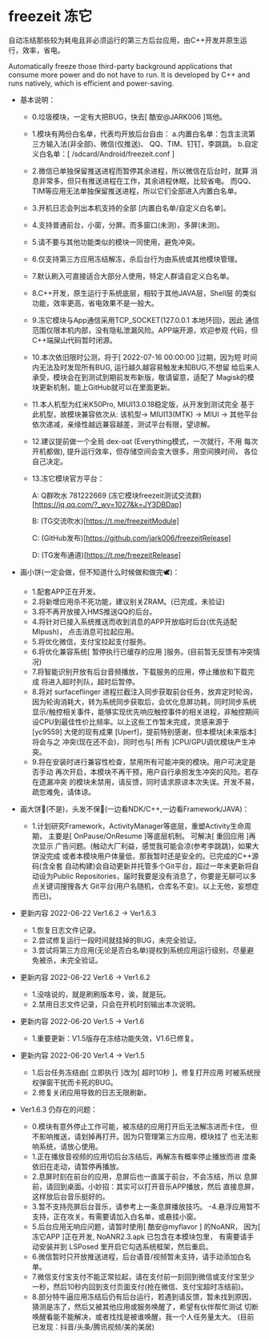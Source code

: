 # freezeit 冻它

自动冻结那些较为耗电且非必须运行的第三方后台应用，由C++开发并原生运行，效率，省电。

Automatically freeze those third-party background applications that consume more power and do not have to run. It is developed by C++ and runs natively, which is efficient and power-saving.


- 基本说明：
  - 0.垃圾模块，一定有大把BUG，快去[ 酷安@JARK006 ]骂他。
  - 1.模块有两份白名单，代表均开放后台自由：
      a.内置白名单：包含主流第三方输入法(非全部)、微信(仅推送)、
        QQ、TIM、钉钉，李跳跳。
      b.自定义白名单：[ /sdcard/Android/freezeit.conf ]
  - 2.微信已单独保留推送进程而暂停其余进程，所以微信在后台时，就算
      消息非常多，但只有推送进程在工作，其余进程休眠，比较省电。
      而QQ、TIM等应用无法单独保留推送进程，所以它们全部进入内置白名单。
  - 3.开机日志会列出本机支持的全部 [内置白名单/自定义白名单]。
  - 4.支持普通前台，小窗，分屏。而多窗口(未测)，多屏(未测)。
  - 5.请不要与其他功能类似的模块一同使用，避免冲突。
  - 6.仅支持第三方应用冻结解冻，杀后台行为由系统或其他模块管理。
  - 7.默认刷入可直接适合大部分人使用，特定人群请自定义白名单。
  - 8.C++开发，原生运行于系统底层，相较于其他JAVA层，Shell层
      的类似功能，效率更高，省电效果不是一般大。
  - 9.冻它模块与App通信采用TCP_SOCKET(127.0.0.1 本地环回)，因此
      通信范围仅限本机内部，没有隐私泄漏风险。APP端开源，欢迎参观
      代码，但C++端屎山代码暂时闭源。
  - 10.本次依旧限时公测，将于[ 2022-07-16 00:00:00 ]过期，因为短
      时间内无法及时发现所有BUG, 运行越久越容易触发未知BUG,不想留
      给后来人承受，模块会在到测试到期前发布新版，敬请留意，适配了
      Magisk的模块更新机制，能上GitHub就可以在里面更新。
  - 11.本人机型为红米K50Pro, MIUI13.0.18稳定版，从开发到测试完全
      基于此机型，故模块兼容依次从: 该机型-> MIUI13(MTK) -> MIUI
      -> 其他平台 依次递减，亲缘性越远兼容越差，测试平台有限，望谅解。
  - 12.建议提前做一个全局 dex-oat (Everything模式，一次就行，不用
      每次开机都做), 提升运行效率，但存储空间会变大很多，用空间换时间，
      各位自己决定。
  - 13.冻它模块官方平台：

      A: Q群吹水 781222669 (冻它模块freezeit测试交流群)[https://jq.qq.com/?_wv=1027&k=JY3DBDap]

      B: (TG交流吹水)[https://t.me/freezeitModule]

      C: (GitHub发布)[https://github.com/jark006/freezeitRelease]

      D: (TG发布通道)[https://t.me/freezeitRelease]

- 画小饼(一定会做，但不知道什么时候做和做完🕊️)：
  - 1.配套APP正在开发。
  - 2.将新增应用杀不死功能，建议别关ZRAM。(已完成，未验证)
  - 3.将不再开放接入HMS推送QQ的后台。
  - 4.将针对已接入系统推送而收到消息的APP开放临时后台(优先适配MIpush)，
      点击消息可拉起应用。
  - 5.将优化微信，支付宝拉起支付服务。
  - 6.将优化兼容系统[ 暂停执行已缓存的应用 ]服务。(目前暂无反馈有冲突情况)
  - 7.将智能识别开放有后台音频播放，下载服务的应用，停止播放和下载完成
      将进入超时列队，超时后暂停。
  - 8.将对 surfaceflinger 进程拦截注入同步获取前台任务，放弃定时轮询，
      因为轮询消耗大，转为系统同步获取后，会优化息屏功耗，同时同步系统
      显示/触控相关事件，能够实现优先响应触控事件的相关进程，非触控期间
      设CPU到最佳性价比频率。以上这些工作暂未完成，灵感来源于 [yc9559] 
      大佬的现有成果 [Uperf]，提前特别感谢，但本模块[未来版本]将会与之
      冲突(现在还不会)，同时也与[ 所有 ]CPU/GPU调优模块产生冲突。
  - 9.将在安装时进行兼容性检查，禁用所有可能冲突的模块。用户可决定是否手动
      再次开启，本模块不再干预，用户自行承担发生冲突的风险。若存在遗漏冲突
      的模块未禁用，请反馈，同时请求原谅本次失误。开发不易，疏忽难免，请体谅。
      
- 画大饼🤩(不是)，头发不保🥵(一边看NDK/C++,一边看Framework/JAVA)：
  - 1.计划研究Framework，ActivityManager等底层，重塑Activity生命周期，
      主要是[ OnPause/OnResume ]等底层机制。 可解决[ 重回应用 ]再次显示
      广告问题。(触动大厂利益，感觉我可能会凉(参考李跳跳)，如果大饼没完成
      或者本模块用户体量低，那我暂时还是安全的。已完成的C++源码(含全套
      自动构建)会自动更新并托管多个Git平台，超过一年未更新将自动设为Public
      Repositories，届时我要是没有消息了，你要是无聊可以多点关键词搜搜各大
      Git平台(用户名随机，仓库名不变)。以上无他，妄想症而已)。

- 更新内容 2022-06-22 Ver1.6.2 -> Ver1.6.3
  - 1.恢复日志文件记录。
  - 2.尝试修复运行一段时间就挂掉的BUG，未完全验证。
  - 3.尝试将第三方应用(无论是否白名单)提权到系统应用运行级别，尽量避免被杀，未完全验证。

- 更新内容 2022-06-22 Ver1.6 -> Ver1.6.2
  - 1.没啥说的，就是刷刷版本号，诶，就是玩。
  - 2.禁用日志文件记录，只会在开机时刻输出本次说明。

- 更新内容 2022-06-20 Ver1.5 -> Ver1.6
  - 1.重要更新：V1.5版存在冻结功能失效，V1.6已修复。

- 更新内容 2022-06-20 Ver1.4 -> Ver1.5
  - 1.后台任务冻结由[ 立即执行 ]改为[ 超时10秒 ]，修复打开应用
      时被系统授权弹窗干扰而卡死的BUG。
  - 2.修复关闭应用导致的日志无限刷新。

- Ver1.6.3 仍存在的问题：
  - 0.模块有意外停止工作可能，被冻结的应用打开后无法解冻进而卡住，
      但不影响推送，请划掉再打开。因为只管理第三方应用，模块挂了
      也无法影响系统，请放心使用。
  - 1.正在播放音视频的应用切后台冻结后，再解冻有概率停止播放而进
      度条依旧在走动，请暂停再播放。
  - 2.息屏时刻在前台的应用，息屏后也一直属于前台，不会冻结，所以
      息屏前，请回到桌面。小妙招：其实可以打开音乐APP播放，然后
      直接息屏，这样放后台音乐挺好的。
  - 3.暂不支持亮屏后台音乐，请参考上一条息屏播放技巧。
   -4.悬浮应用暂不支持，正在攻关。有需要请加入白名单，或悬挂小窗。
  - 5.后台应用无响应问题，请暂时使用[ 酷安@myflavor ] 的NoANR，
      因为[ 冻它APP ]正在开发, NoANR2.3.apk 已包含在本模块包里，
      有需要请手动安装并到 LSPosed 里开启它勾选系统框架，然后重启。
  - 6.微信暂时只开放推送进程，后台语音/视频暂未支持，请手动添加白名单。
  - 7.微信支付宝支付不能正常拉起，请在支付前一刻回到微信或支付宝至少
      一秒，然后10秒内回到支付页面支付(抢在微信、支付宝超时冻结前)。
  - 8.部分特牛逼应用冻结后仍有后台运行，若遇到请反馈，暂未找到原因，
      猜测是冻了，然后又被其他应用或服务唤醒了，希望有伙伴帮忙测试
      切断唤醒看能不能解决，或者找找是被谁唤醒，我一个人任务量太大。
      (目前已发现：抖音/头条/腾讯视频/美的美居)


